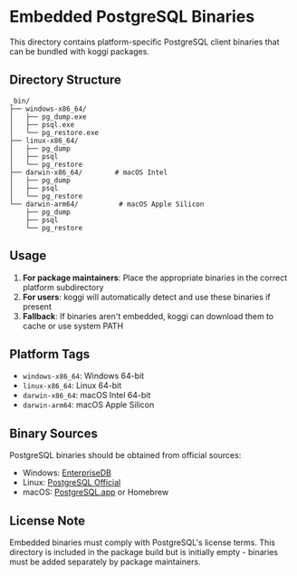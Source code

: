 # Embedded PostgreSQL Binaries

This directory contains platform-specific PostgreSQL client binaries that can be bundled with koggi packages.

## Directory Structure

```
_bin/
├── windows-x86_64/
│   ├── pg_dump.exe
│   ├── psql.exe
│   └── pg_restore.exe
├── linux-x86_64/
│   ├── pg_dump
│   ├── psql
│   └── pg_restore
├── darwin-x86_64/        # macOS Intel
│   ├── pg_dump
│   ├── psql
│   └── pg_restore
└── darwin-arm64/          # macOS Apple Silicon
    ├── pg_dump
    ├── psql
    └── pg_restore
```

## Usage

1. **For package maintainers**: Place the appropriate binaries in the correct platform subdirectory
2. **For users**: koggi will automatically detect and use these binaries if present
3. **Fallback**: If binaries aren't embedded, koggi can download them to cache or use system PATH

## Platform Tags

- `windows-x86_64`: Windows 64-bit
- `linux-x86_64`: Linux 64-bit  
- `darwin-x86_64`: macOS Intel 64-bit
- `darwin-arm64`: macOS Apple Silicon

## Binary Sources

PostgreSQL binaries should be obtained from official sources:
- Windows: [EnterpriseDB](https://www.enterprisedb.com/downloads/postgres-postgresql-downloads)
- Linux: [PostgreSQL Official](https://www.postgresql.org/download/linux/)
- macOS: [PostgreSQL.app](https://postgresapp.com/) or Homebrew

## License Note

Embedded binaries must comply with PostgreSQL's license terms. This directory is included in the package build but is initially empty - binaries must be added separately by package maintainers.